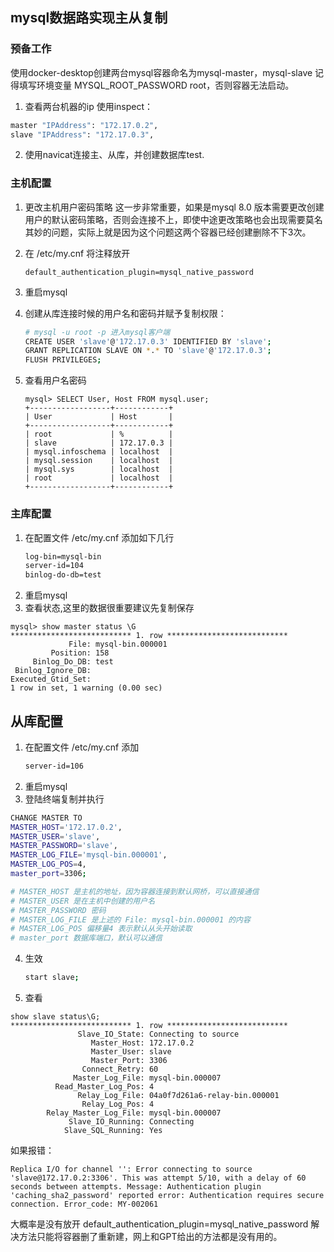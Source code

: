 ## mysql数据路实现主从复制

### 预备工作

使用docker-desktop创建两台mysql容器命名为mysql-master，mysql-slave
记得填写环境变量 MYSQL_ROOT_PASSWORD  root，否则容器无法启动。

1. 查看两台机器的ip 使用inspect：
```sh
master "IPAddress": "172.17.0.2",
slave "IPAddress": "172.17.0.3",
```

2. 使用navicat连接主、从库，并创建数据库test.

### 主机配置

1. 更改主机用户密码策略
这一步非常重要，如果是mysql 8.0 版本需要更改创建用户的默认密码策略，否则会连接不上，即使中途更改策略也会出现需要莫名其妙的问题，实际上就是因为这个问题这两个容器已经创建删除不下3次。

1. 在 /etc/my.cnf 将注释放开
    ```
    default_authentication_plugin=mysql_native_password
    ```
1. 重启mysql

1. 创建从库连接时候的用户名和密码并赋予复制权限：
    ```sh
    # mysql -u root -p 进入mysql客户端
    CREATE USER 'slave'@'172.17.0.3' IDENTIFIED BY 'slave';
    GRANT REPLICATION SLAVE ON *.* TO 'slave'@'172.17.0.3';
    FLUSH PRIVILEGES;
    ```

1. 查看用户名密码
    ```
    mysql> SELECT User, Host FROM mysql.user;
    +------------------+------------+
    | User             | Host       |
    +------------------+------------+
    | root             | %          |
    | slave            | 172.17.0.3 |
    | mysql.infoschema | localhost  |
    | mysql.session    | localhost  |
    | mysql.sys        | localhost  |
    | root             | localhost  |
    +------------------+------------+
    ```


### 主库配置
1. 在配置文件 /etc/my.cnf 添加如下几行
    ```sh
    log-bin=mysql-bin
    server-id=104
    binlog-do-db=test
    ```
2. 重启mysql
3. 查看状态,这里的数据很重要建议先复制保存
```
mysql> show master status \G
*************************** 1. row ***************************
             File: mysql-bin.000001
         Position: 158
     Binlog_Do_DB: test
 Binlog_Ignore_DB: 
Executed_Gtid_Set: 
1 row in set, 1 warning (0.00 sec)
```

## 从库配置

1. 在配置文件 /etc/my.cnf 添加
    ```sh
    server-id=106
    ```
2. 重启mysql
3. 登陆终端复制并执行
```sh
CHANGE MASTER TO 
MASTER_HOST='172.17.0.2',
MASTER_USER='slave',
MASTER_PASSWORD='slave',
MASTER_LOG_FILE='mysql-bin.000001',
MASTER_LOG_POS=4,
master_port=3306;

# MASTER_HOST 是主机的地址，因为容器连接到默认网桥，可以直接通信
# MASTER_USER 是在主机中创建的用户名
# MASTER_PASSWORD 密码
# MASTER_LOG_FILE 是上述的 File: mysql-bin.000001 的内容
# MASTER_LOG_POS 偏移量4 表示默认从头开始读取
# master_port 数据库端口，默认可以通信
```
4. 生效
    ```sh
    start slave;
    ```
5. 查看
```
show slave status\G;
*************************** 1. row ***************************
               Slave_IO_State: Connecting to source
                  Master_Host: 172.17.0.2
                  Master_User: slave
                  Master_Port: 3306
                Connect_Retry: 60
              Master_Log_File: mysql-bin.000007
          Read_Master_Log_Pos: 4
               Relay_Log_File: 04a0f7d261a6-relay-bin.000001
                Relay_Log_Pos: 4
        Relay_Master_Log_File: mysql-bin.000007
             Slave_IO_Running: Connecting
            Slave_SQL_Running: Yes

```
如果报错：

    Replica I/O for channel '': Error connecting to source 'slave@172.17.0.2:3306'. This was attempt 5/10, with a delay of 60 seconds between attempts. Message: Authentication plugin 'caching_sha2_password' reported error: Authentication requires secure connection. Error_code: MY-002061

大概率是没有放开 default_authentication_plugin=mysql_native_password 解决方法只能将容器删了重新建，网上和GPT给出的方法都是没有用的。